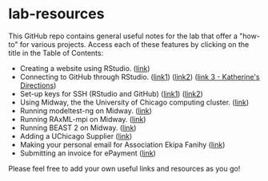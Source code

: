 # lab-resources

This GitHub repo contains general useful notes for the lab that offer a "how-to" for various projects. Access each of these features by clicking on the title in the Table of Contents:

- Creating a website using RStudio. ([link](http://nickstrayer.me/RMarkdown_Sites_tutorial/))
- Connecting to GitHub through RStudio. ([link1](https://www.r-bloggers.com/2014/05/rstudio-pushing-to-github-with-ssh-authentication/)) ([link2](https://happygitwithr.com/rstudio-git-github.html)) ([link 3 - Katherine's Directions](https://github.com/brooklabteam/brooklab-resources/blob/main/Setting-up-Git-GitHub-RStudio.md))
- Set-up keys for SSH (RStudio and GitHub) ([link1](https://happygitwithr.com/ssh-keys.html#ssh-keys)) ([link2](https://docs.github.com/en/authentication/connecting-to-github-with-ssh/about-ssh))
- Using Midway, the the University of Chicago computing cluster. ([link](https://github.com/brooklabteam/lab-resources/blob/main/midway-how-to.md))
- Running modeltest-ng on Midway. ([link](https://github.com/brooklabteam/lab-resources/blob/main/modeltest-ng.md))
- Running RAxML-mpi on Midway. ([link](https://github.com/brooklabteam/brooklab-resources/blob/main/RAxML-mpi.md))
- Running BEAST 2 on Midway. ([link](https://github.com/brooklabteam/brooklab-resources/blob/main/beast2.md))
- Adding a UChicago Supplier ([link](https://github.com/brooklabteam/brooklab-resources/blob/main/adding-a-supplier.md))
- Making your personal email for Association Ekipa Fanihy ([link](https://github.com/brooklabteam/brooklab-resources/blob/main/ekipafanihy-emails.md))
- Submitting an invoice for ePayment ([link](https://github.com/brooklabteam/brooklab-resources/blob/main/submitting-epayment.md))

Please feel free to add your own useful links and resources as you go!


